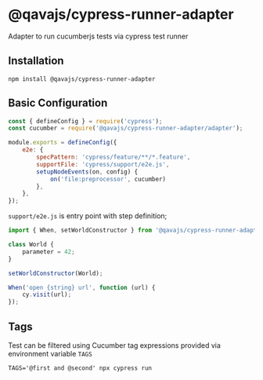 # @qavajs/cypress-runner-adapter
Adapter to run cucumberjs tests via cypress test runner

## Installation

```
npm install @qavajs/cypress-runner-adapter
```

## Basic Configuration

```javascript
const { defineConfig } = require('cypress');
const cucumber = require('@qavajs/cypress-runner-adapter/adapter');

module.exports = defineConfig({
    e2e: {
        specPattern: 'cypress/feature/**/*.feature',
        supportFile: 'cypress/support/e2e.js',
        setupNodeEvents(on, config) {
            on('file:preprocessor', cucumber)
        },
    },
});
```

`support/e2e.js` is entry point with step definition;

```javascript
import { When, setWorldConstructor } from '@qavajs/cypress-runner-adapter';

class World {
    parameter = 42;
}

setWorldConstructor(World);

When('open {string} url', function (url) {
    cy.visit(url);
});
```

## Tags
Test can be filtered using Cucumber tag expressions provided via environment variable `TAGS`
```
TAGS='@first and @second' npx cypress run
```
